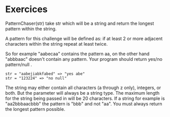 # Exercices
 PatternChaser(str) take str which will be a string and return the longest pattern within the string.

 A pattern for this challenge will be defined as: if at least 2 or more adjacent characters within the string repeat at least twice.

 So for example "aabecaa" contains the pattern aa, on the other hand "abbbaac" doesn't contain any pattern. Your program should return yes/no pattern/null .

``` 
str = "aabejiabkfabed" => "yes abe"
str = "123224" => "no null"

```
 The string may either contain all characters (a through z only), integers, or both. But the parameter will always be a string type. The maximum length for the string being passed in will be 20 characters. If a string for example is "aa2bbbaacbbb" the pattern is "bbb" and not "aa". You must always return the longest pattern possible.
